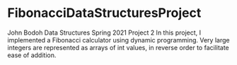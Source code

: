 # FibonacciDataStructuresProject
John Bodoh Data Structures Spring 2021 Project 2
In this project, I implemented a Fibonacci calculator using dynamic programming. Very large integers are represented as arrays of int values, in reverse order to facilitate ease of addition.
